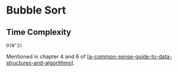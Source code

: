 Bubble Sort
===

Time Complexity
---

`O(N^2)`

Mentioned in chapter 4 and 6 of [[a-common-sense-guide-to-data-structures-and-algorithms]].

[//begin]: # "Autogenerated link references for markdown compatibility"
[a-common-sense-guide-to-data-structures-and-algorithms]: ../../../books/a-common-sense-guide-to-data-structures-and-algorithms/a-common-sense-guide-to-data-structures-and-algorithms.md "A Common-Sense Guide to Data Structures and Algorithms"
[//end]: # "Autogenerated link references"